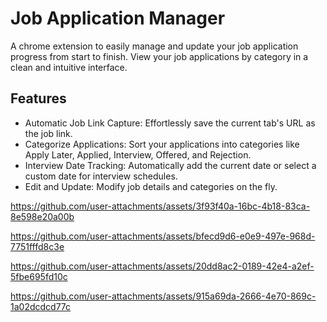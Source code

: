 # Job Application Manager

A chrome extension to easily manage and update your job application progress from start to finish. View your job applications by category in a clean and intuitive interface.

## Features

- Automatic Job Link Capture: Effortlessly save the current tab's URL as the job link.
- Categorize Applications: Sort your applications into categories like Apply Later, Applied, Interview, Offered, and Rejection.
- Interview Date Tracking: Automatically add the current date or select a custom date for interview schedules.
- Edit and Update: Modify job details and categories on the fly.


https://github.com/user-attachments/assets/3f93f40a-16bc-4b18-83ca-8e598e20a00b

https://github.com/user-attachments/assets/bfecd9d6-e0e9-497e-968d-7751fffd8c3e

https://github.com/user-attachments/assets/20dd8ac2-0189-42e4-a2ef-5fbe695fd10c

https://github.com/user-attachments/assets/915a69da-2666-4e70-869c-1a02dcdcd77c